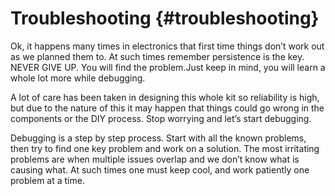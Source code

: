 # Troubleshooting {#troubleshooting}

Ok, it happens many times in electronics that first time things don’t work out as we planned them to. At such times remember persistence is the key. NEVER GIVE UP. You will find the problem.Just keep in mind, you will learn a whole lot more while debugging.

A lot of care has been taken in designing this whole kit so reliability is high, but due to the nature of this it may happen that things could go wrong in the components or the DIY process. Stop worrying and let’s start debugging.

Debugging is a step by step process. Start with all the known problems, then try to find one key problem and work on a solution. The most irritating problems are when multiple issues overlap and we don’t know what is causing what. At such times one must keep cool, and work patiently one problem at a time.